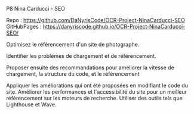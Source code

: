 P8 Nina Carducci - SEO

Repo :
https://github.com/DaNyrisCode/OCR-Project-NinaCarducci-SEO
GitHubPages :
https://danyriscode.github.io/OCR-Project-NinaCarducci-SEO/

Optimisez le référencement d'un site de photographe.

Identifier les problèmes de chargement et de référencement.

Proposer ensuite des recommandations pour améliorer la vitesse de chargement, la structure du code, et le référencement

Appliquer les améliorations qui ont été proposées en modifiant le code du site.
Améliorer les performances et l'accessibilité du site pour un meilleur référencement sur les moteurs de recherche.
Utiliser des outils tels que Lighthouse et Wave.
